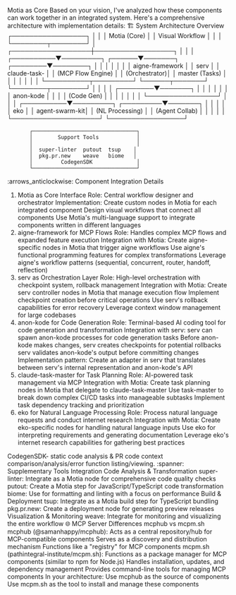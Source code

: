  Motia as Core
Based on your vision, I've analyzed how these components can work together in an integrated system. Here's a comprehensive architecture with implementation details:
:building_construction: System Architecture Overview
                      ┌─────────────────┐
                      │                 │
                      │  Motia (Core)   │
                      │  Visual Workflow │
                      │                 │
                      └────────┬────────┘
                               │
           ┌──────────────────┼──────────────────┐
           │                  │                  │
┌──────────▼─────────┐ ┌──────▼───────┐ ┌────────▼────────┐
│                    │ │              │ │                 │
│ aigne-framework    │ │ serv         │ │ claude-task-    │
│ (MCP Flow Engine)  │ │ (Orchestrator)│ │ master (Tasks) │
│                    │ │              │ │                 │
└──────────┬─────────┘ └──────┬───────┘ └────────┬────────┘
           │                  │                  │
           │         ┌────────▼───────┐          │
           │         │                │          │
           │         │   anon-kode    │          │
           │         │  (Code Gen)    │          │
           │         │                │          │
           │         └────────────────┘          │
           │                                     │
┌──────────▼─────────┐                 ┌─────────▼───────┐
│                    │                 │                 │
│       eko          │                 │  agent-swarm-kit│
│ (NL Processing)    │                 │  (Agent Collab) │
│                    │                 │                 │
└────────────────────┘                 └─────────────────┘

           ┌─────────────────────────────────┐
           │        Support Tools            │
           │                                 │
           │  super-linter  putout  tsup    │
           │  pkg.pr.new    weave   biome   │
           │         CodegenSDK              │
           └─────────────────────────────────┘
:arrows_anticlockwise: Component Integration Details
1. Motia as Core Interface
Role: Central workflow designer and orchestrator
Implementation:
Create custom nodes in Motia for each integrated component
Design visual workflows that connect all components
Use Motia's multi-language support to integrate components written in different languages
2. aigne-framework for MCP Flows
Role: Handles complex MCP flows and expanded feature execution
Integration with Motia:
Create aigne-specific nodes in Motia that trigger aigne workflows
Use aigne's functional programming features for complex transformations
Leverage aigne's workflow patterns (sequential, concurrent, router, handoff, reflection)
3. serv as Orchestration Layer
Role: High-level orchestration with checkpoint system, rollback management
Integration with Motia:
Create serv controller nodes in Motia that manage execution flow
Implement checkpoint creation before critical operations
Use serv's rollback capabilities for error recovery
Leverage context window management for large codebases
4. anon-kode for Code Generation
Role: Terminal-based AI coding tool for code generation and transformation
Integration with serv:
serv can spawn anon-kode processes for code generation tasks
Before anon-kode makes changes, serv creates checkpoints for potential rollbacks
serv validates anon-kode's output before committing changes
Implementation pattern: Create an adapter in serv that translates between serv's internal representation and anon-kode's API
5. claude-task-master for Task Planning
Role: AI-powered task management via MCP
Integration with Motia:
Create task planning nodes in Motia that delegate to claude-task-master
Use task-master to break down complex CI/CD tasks into manageable subtasks
Implement task dependency tracking and prioritization
6. eko for Natural Language Processing
Role: Process natural language requests and conduct internet research
Integration with Motia:
Create eko-specific nodes for handling natural language inputs
Use eko for interpreting requirements and generating documentation
Leverage eko's internet research capabilities for gathering best practices



 CodegenSDK- static code analysis & PR code context comparison/analysis/error function listing/viewing.
:spanner: Supplementary Tools Integration
Code Analysis & Transformation
super-linter: Integrate as a Motia node for comprehensive code quality checks
putout: Create a Motia step for JavaScript/TypeScript code transformation
biome: Use for formatting and linting with a focus on performance
Build & Deployment
tsup: Integrate as a Motia build step for TypeScript bundling
pkg.pr.new: Create a deployment node for generating preview releases
Visualization & Monitoring
weave: Integrate for monitoring and visualizing the entire workflow
:globe_with_meridians: MCP Server Differences
mcphub vs mcpm.sh
mcphub (@samanhappy/mcphub):
Acts as a central repository/hub for MCP-compatible components
Serves as a discovery and distribution mechanism
Functions like a "registry" for MCP components
mcpm.sh (pathintegral-institute/mcpm.sh):
Functions as a package manager for MCP components (similar to npm for Node.js)
Handles installation, updates, and dependency management
Provides command-line tools for managing MCP components
In your architecture:
Use mcphub as the source of components
Use mcpm.sh as the tool to install and manage these components
